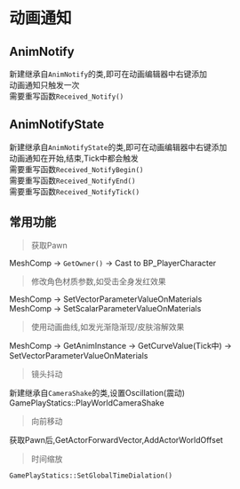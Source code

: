 # 动画通知
## AnimNotify
新建继承自`AnimNotify`的类,即可在动画编辑器中右键添加  
动画通知只触发一次  
需要重写函数`Received_Notify()`  

## AnimNotifyState
新建继承自`AnimNotifyState`的类,即可在动画编辑器中右键添加  
动画通知在开始,结束,Tick中都会触发  
需要重写函数`Received_NotifyBegin()`  
需要重写函数`Received_NotifyEnd()`  
需要重写函数`Received_NotifyTick()`  

## 常用功能
>获取Pawn  

MeshComp -> `GetOwner()` -> Cast to BP_PlayerCharacter  

>修改角色材质参数,如受击全身发红效果  

MeshComp -> SetVectorParameterValueOnMaterials  
MeshComp -> SetScalarParameterValueOnMaterials  

>使用动画曲线,如发光渐隐渐现/皮肤溶解效果  

MeshComp -> GetAnimInstance -> GetCurveValue(Tick中) -> SetVectorParameterValueOnMaterials  

>镜头抖动  

新建继承自`CameraShake`的类,设置Oscillation(震动)  
GamePlayStatics::PlayWorldCameraShake  

> 向前移动  

获取Pawn后,GetActorForwardVector,AddActorWorldOffset  

> 时间缩放  

`GamePlayStatics::SetGlobalTimeDialation()`  


